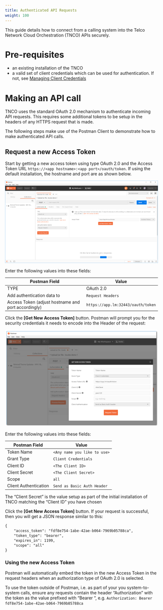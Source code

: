 ```yaml
---
title: Authenticated API Requests
weight: 100
---
```


This guide details how to connect from a calling system into the Telco Network Cloud Orchestration (TNCO) APIs securely.

# Pre-requisites

- an existing installation of the TNCO
- a valid set of client credentials which can be used for authentication. If not, see [Managing Client Credentials](/user-guides/administration/security/manage-client-credentials)

# Making an API call 

TNCO uses the standard OAuth 2.0 mechanism to authenticate incoming API requests. This requires some additional tokens to be setup in the headers of any HTTPS request that is made. 

The following steps make use of the Postman Client to demonstrate how to make authenticated API calls.

## Request a new Access Token 

Start by getting a new access token using type OAuth 2.0 and the Access Token URL `https://<app hostname>:<app port>/oauth/token`. If using the default installation, the hostname and port are as shown below.

![Get New Token](/images/security/get-new-token.png "Get New Token")

Enter the following values into these fields: 
 
| Postman Field                                       | Value                              |
| --------------------------------------------------- | ---------------------------------- |
| TYPE                                                | OAuth 2.0                          |
| Add authentication data to                          | `Request Headers`                  |
| Access Token (adjust hostname and port accordingly) | `https://app.lm:32443/oauth/token` |

Click the **[Get New Access Token]** button. Postman will prompt you for the security credentials it needs to encode into the Header of the request: 

![Request Token](/images/security/request-token.png "Request Token")

Enter the following values into these fields:  

| Postman Field         | Value                        |
| --------------------- | ---------------------------- |
| Token Name            | `<Any name you like to use>` |
| Grant Type            | `Client Credentials `        |
| Client ID             | `<The Client ID>`            |
| Client Secret         | `<The Client Secret>`        |
| Scope                 | `all`                        |
| Client Authentication | `Send as Basic Auth Header`  |

The “Client Secret” is the value setup as part of the initial installation of TNCO matching the “Client ID” you have chosen 

Click the **[Get New Access Token]** button. If your request is successful, then you will get a JSON response similar to this: 

```
{ 
    "access_token": "fdf8e754-1abe-42ae-b064-7969b05788ca", 
    "token_type": "bearer", 
    "expires_in": 1199, 
    "scope": "all" 
} 
```

### Using the new Access Token

Postman will automatically embed the token in the new Access Token in the request headers when an authorization type of OAuth 2.0 is selected. 

To use the token outside of Postman, i.e. as part of your you system-to-system calls, ensure any requests contain the header “Authorization” with the token as the value prefixed with “Bearer “, e.g. `Authorization: Bearer fdf8e754-1abe-42ae-b064-7969b05788ca`